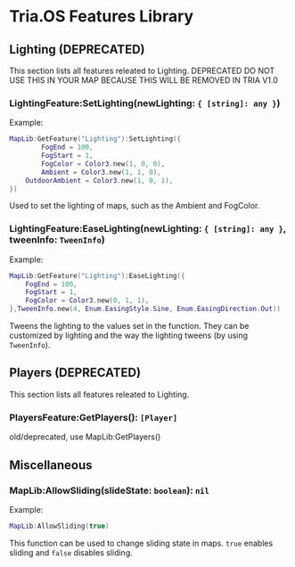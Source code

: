 # Tria.OS Features Library

## Lighting (DEPRECATED)
This section lists all features releated to Lighting. DEPRECATED DO NOT USE THIS IN YOUR MAP BECAUSE THIS WILL BE REMOVED IN TRIA V1.0

### LightingFeature:SetLighting(newLighting: `{ [string]: any }`)
Example: 
```lua
MapLib:GetFeature("Lighting"):SetLighting({
        FogEnd = 100,
        FogStart = 1,
        FogColor = Color3.new(1, 0, 0),
        Ambient = Color3.new(1, 1, 0),
	OutdoorAmbient = Color3.new(1, 0, 1),
})
```
Used to set the lighting of maps, such as the Ambient and FogColor.

### LightingFeature:EaseLighting(newLighting: `{ [string]: any }`, tweenInfo: `TweenInfo`)
Example:
```lua
MapLib:GetFeature("Lighting"):EaseLighting({
	FogEnd = 100,
	FogStart = 1,
	FogColor = Color3.new(0, 1, 1),
},TweenInfo.new(4, Enum.EasingStyle.Sine, Enum.EasingDirection.Out))
```
Tweens the lighting to the values set in the function. They can be customized by lighting and the way the lighting tweens (by using `TweenInfo`).

## Players (DEPRECATED)
This section lists all features releated to Lighting.

### PlayersFeature:GetPlayers(): `[Player]`
old/deprecated, use MapLib:GetPlayers()

## Miscellaneous

### MapLib:AllowSliding(slideState: `boolean`): `nil`

Example:
```lua
MapLib:AllowSliding(true)
```
This function can be used to change sliding state in maps. `true` enables sliding and `false` disables sliding.
